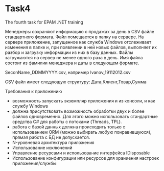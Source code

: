 # Task4
The fourth task for EPAM .NET training

Менеджеры сохраняют информацию о продажах за день в CSV файле стандартного формата. Файл помещается в папку на сервере. На сервере приложение, запущенное как служба Windows отслеживает изменения в папке и, при появлении в ней новых файлов, выполняет их разбор и загрузку информации из них в базу данных. Файлы загружаются на сервер не менее одного раза в день. Имя файла состоит из фамилии менеджера и даты в следующем формате.

SeconName_DDMMYYYY.csv, например Ivanov_19112012.csv

CSV файл имеет следующую структуру: Дата,Клиент,Товар,Сумма

Требования к приложению
- возможность запускать экземпляр приложения и из консоли, и как службу Windows
- должна присутствовать возможность обработки двух и более файлов одновременно. Для этого можно использовать стандартные средства C# для работы с потоками (Threads, TPL).
- работа с базой данных должна происходить только с использованием ORM (можно выбирать любую понравившуюся), прямая работа с БД не допускается.
- N-уровневая архитектура приложения
- Использование исключений
- Управление ресурсами и использование интерфейса IDisposable
- Использование конфигурации или ресурсов для храниения настроек приложения/службы
